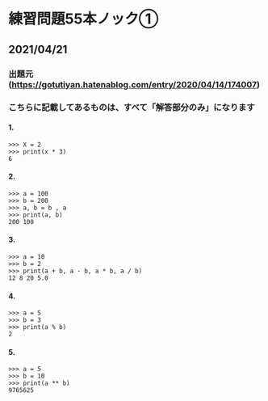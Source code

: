 # 練習問題55本ノック①
## 2021/04/21

### 出題元(https://gotutiyan.hatenablog.com/entry/2020/04/14/174007)
### こちらに記載してあるものは、すべて「解答部分のみ」になります

#### 1.
```
>>> X = 2
>>> print(x * 3)
6
```

#### 2.
```
>>> a = 100
>>> b = 200
>>> a, b = b , a
>>> print(a, b)
200 100
```

#### 3.
```
>>> a = 10
>>> b = 2
>>> print(a + b, a - b, a * b, a / b)
12 8 20 5.0
```

#### 4.
```
>>> a = 5
>>> b = 3
>>> print(a % b)
2
```

#### 5.
```
>>> a = 5
>>> b = 10
>>> print(a ** b)
9765625
```




